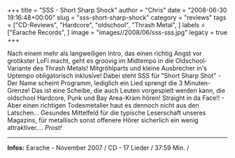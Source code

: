 +++
title = "SSS - Short Sharp Shock"
author = "Chris"
date = "2008-06-30 19:16:48+00:00"
slug = "sss-short-sharp-shock"
category = "reviews"
tags = ["CD-Reviews", "Hardcore", "oldschool", "Thrash Metal", ]
labels = ["Earache Records", ]
image = "images//2008/06/sss-sss.jpg"
legacy = true
+++


Nach einem mehr als langweiligen Intro, das einen richtig Angst vor grotikster LoFi macht, geht es groovig im Midtempo in die Oldschool-Variante des Thrash Metals! Mitgröhlparts und kleine Ausbrecher in's Uptempo obligatorisch inklusive! Dabei steht SSS für "Short Sharp Shot" - Der Name scheint Programm, lediglich ein Lied sprengt die 3 Minuten-Grenze!
Das ist eine Scheibe, die auch Leuten vorgespielt werden kann, die oldschool Hardcore, Punk und Bay Area-Kram hören! Straight in da Face!! - Aber einen richtigen Todesmetaller haut es dennoch nicht aus den Latschen...
Gesundes Mittelfeld für die typische Leserschaft unseres Magazins, für metallisch sonst offenere Hörer sicherlich ein wenig attraktiver.... *Prost!*



---
**Infos:**
Earache - November 2007 / 
CD - 17 Lieder / 37:59 Min. / 
